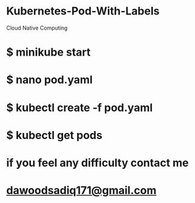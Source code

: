 # Kubernetes-Pod-With-Labels
Cloud Native Computing

# $ minikube start
# $ nano pod.yaml
# $ kubectl create -f pod.yaml
# $ kubectl get pods


# if you feel any difficulty contact me

# dawoodsadiq171@gmail.com
